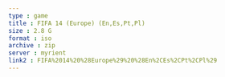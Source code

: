 ```yaml
---
type : game
title : FIFA 14 (Europe) (En,Es,Pt,Pl)
size : 2.8 G
format : iso
archive : zip
server : myrient
link2 : FIFA%2014%20%28Europe%29%20%28En%2CEs%2CPt%2CPl%29
---
```

